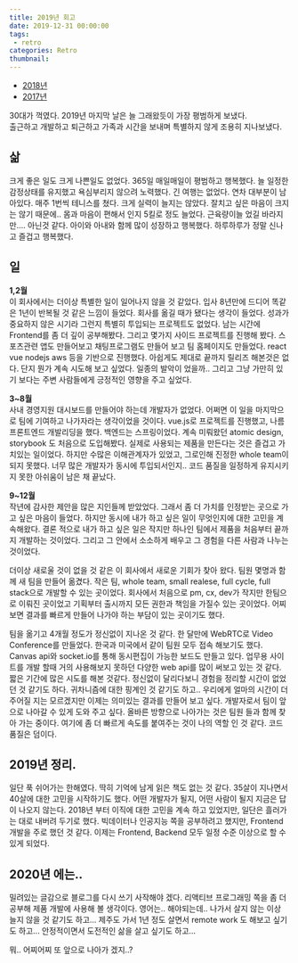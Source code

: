 ```yaml
---
title: 2019년 회고
date: 2019-12-31 00:00:00
tags:
 - retro
categories: Retro
thumbnail: 
---
```


- [2018년](http://kihoonkim.github.io/2018/12/31/retro/retro-2018/)
- [2017년](http://kihoonkim.github.io/2018/01/25/retro/retro-2017/)

30대가 꺽였다.
2019년 마지막 날은 늘 그래왔듯이 가장 평범하게 보냈다.  
출근하고 개발하고 퇴근하고 가족과 시간을 보내며 특별하지 않게 조용히 지나보냈다.

## 삶
크게 좋은 일도 크게 나쁜일도 없었다. 365일 매일매일이 평범하고 행복했다.
늘 일정한 감정상태를 유지했고 욕심부리지 않으려 노력했다.
긴 여행는 없었다. 연차 대부분이 남아있다.
매주 1번씩 테니스를 쳤다. 크게 실력이 늘지는 않았다. 잘치고 싶은 마음이 크지는 않기 때문에..
몸과 마음이 편해서 인지 5킬로 정도 늘었다. 근육량이늘 었길 바라지만.... 아닌것 같다.
아이와 아내와 함께 많이 성장하고 행복했다. 
하루하루가 정말 신나고 즐겁고 행복했다.

## 일
**1,2월**  
이 회사에서는 더이상 특별한 일이 일어나지 않을 것 같았다. 
입사 8년만에 드디어 똑같은 1년이 반복될 것 같은 느낌이 들었다. 
회사를 옮길 때가 됐다는 생각이 들었다.
성과가 중요하지 않은 시기라 그런지 특별히 투입되는 프로젝트도 없었다.
남는 시간에 Frontend를 좀 더 깊이 공부해봤다. 
그리고 몇가지 사이드 프로젝트를 진행해 봤다. 
스포츠관련 앱도 만들어보고 채팅프로그램도 만들어 보고 팀 홈페이지도 만들었다.
react vue nodejs aws 등을 기반으로 진행했다.
아쉽게도 제대로 끝까지 릴리즈 해본것은 없다. 
단지 뭔가 계속 시도해 보고 싶었다. 일종의 발악이 었을까..
그리고 그냥 가만히 있기 보다는 주변 사람들에게 긍정적인 영향을 주고 싶었다. 

**3~8월**  
사내 경영지원 대시보드를 만들어야 하는데 개발자가 없었다. 
어쩌면 이 일을 마지막으로 팀에 기여하고 나가자라는 생각이었을 것이다. 
vue.js로 프로젝트를 진행했고, 나름 프론트엔드 개발리딩을 했다. 백엔드는 스프링이었다.
계속 미뤄왔던 atomic design, storybook 도 처음으로 도입해봤다. 
실제로 사용되는 제품을 만든다는 것은 즐겁고 가치있는 일이었다. 
하지만 수많은 이해관계자가 있었고, 그로인해 진정한 whole team이 되지 못했다. 
너무 많은 개발자가 동시에 투입되서인지.. 코드 품질을 일정하게 유지시키지 못한 아쉬움이 남은 채 끝났다.

**9~12월**  
작년에 감사한 제안을 많은 지인들께 받았었다. 그래서 좀 더 가치를 인정받는 곳으로 가고 싶은 마음이 들었다. 
하지만 동시에 내가 하고 싶은 일이 무엇인지에 대한 고민을 계속해왔다. 
결론 적으로 내가 하고 싶은 일은 작지만 하나인 팀에서 제품을 처음부터 끝까지 개발하는 것이었다. 
그리고 그 안에서 소소하게 배우고 그 경험을 다른 사람과 나누는 것이었다.

더이상 새로울 것이 없을 것 같은 이 회사에서 새로운 기회가 찾아 왔다. 팀원 몇명과 함께 새 팀을 만들어 옮겼다. 
작은 팀, whole team, small realese, full cycle, full stack으로 개발할 수 있는 곳이었다.
회사에서 처음으로 pm, cx, dev가 작지만 한팀으로 이뤄진 곳이었고 기획부터 출시까지 모든 권한과 책임을 가질수 있는 곳이었다. 
어찌보면 결과를 빠르게 만들어 나가야 하는 부담이 있는 곳이기도 했다.

팀을 옮기고 4개월 정도가 정신없이 지나온 것 같다. 
한 달만에 WebRTC로 Video Conference를 만들었다. 한국과 미국에서 같이 팀원 모두 접속 해보기도 했다. 
Canvas api와 socket.io를 통해 동시편집이 가능한 보드도 만들고 있다. 
업무용 사이트를 개발 할때 거의 사용해보지 못하던 다양한 web api를 많이 써보고 있는 것 같다. 
짧은 기간에 많은 시도를 해본 것같다. 정신없이 달리다보니 경험을 정리할 시간이 없었던 것 같기도 하다. 귀차니즘에 대한 핑계인 것 같기도 하고..
우리에게 얼마의 시간이 더 주어질 지는 모르겠지만 이제는 의미있는 결과를 만들어 보고 싶다.
개발자로서 팀이 앞으로 나아갈 수 있게 도와 주고 싶다. 
올바른 방향으로 나아가는 것은 팀원 들과 함께 찾아 가는 중이다.
여기에 좀 더 빠르게 속도를 붙여주는 것이 나의 역할 인 것 같다. 코드 품질은 덤이다.


## 2019년 정리.
일단 푹 쉬어가는 한해였다. 
딱히 기억에 남게 읽은 책도 없는 것 같다.
35살이 지나면서 40살에 대한 고민을 시작하기도 했다. 
어떤 개발자가 될지, 어떤 사람이 될지 지금은 답이 나오지 않는다.
2018년 부터 이직에 대한 고민을 계속 하고 있었지만, 일단은 흘러가는 대로 내버려 두기로 했다.
빅데이터나 인공지능 쪽을 공부하려고 했지만, Frontend 개발을 주로 했던 것 같다.
이제는 Frontend, Backend 모두 일정 수준 이상으로 할 수 있게 되었다. 

## 2020년 에는..
밀려있는 글감으로 블로그를 다시 쓰기 사작해야 겠다.
리액티브 프로그래밍 쪽을 좀 더 공부해 제품 개발에 사용해 볼 생각이다.
영어는.. 해야되는데.. 나가서 살지 않는 이상 늘지 않을 것 같기도 하고...
제주도 가서 1년 정도 살면서 remote work 도 해보고 싶기도 하고...
안정적이면서 도전적인 삶을 살고 싶기도 하고...

뭐.. 어찌어찌 또 앞으로 나아가 겠지..?
